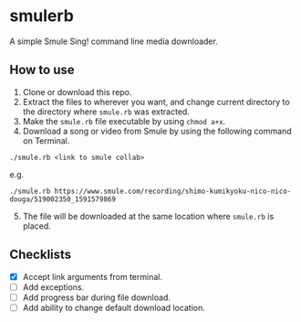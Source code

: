 # smulerb
A simple Smule Sing! command line media downloader.

## How to use
1. Clone or download this repo.
2. Extract the files to wherever you want, and change current directory to the directory where `smule.rb` was extracted.
3. Make the `smule.rb` file executable by using `chmod a+x`.
4. Download a song or video from Smule by using the following command on Terminal.
```
./smule.rb <link to smule collab>
```
e.g.
```
./smule.rb https://www.smule.com/recording/shimo-kumikyoku-nico-nico-douga/519002350_1591579869
```
5. The file will be downloaded at the same location where `smule.rb` is placed.

## Checklists

- [x] Accept link arguments from terminal.
- [ ] Add exceptions.
- [ ] Add progress bar during file download.
- [ ] Add ability to change default download location.
